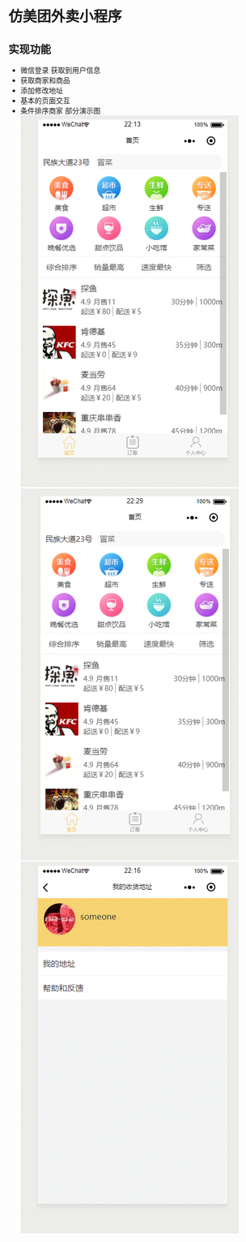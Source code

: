 # 仿美团外卖小程序
## 实现功能
* 微信登录 获取到用户信息
* 获取商家和商品
* 添加修改地址 </br>
* 基本的页面交互
* 条件排序商家
部分演示图</br>
![image text](https://github.com/lazyChan297/Img-folder/blob/master/meituan-web-app/meituan-index.gif?raw=true) </br>
![image text](https://github.com/lazyChan297/Img-folder/blob/master/meituan-web-app/meituan-1.gif?raw=true) </br>
![image text](https://github.com/lazyChan297/Img-folder/blob/master/meituan-web-app/meituan-address.gif?raw=true) </br>
